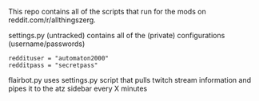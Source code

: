 This repo contains all of the scripts that run for the mods on reddit.com/r/allthingszerg.

settings.py (untracked)
    contains all of the (private) configurations (username/passwords)

    reddituser = "automaton2000"    
    redditpass = "secretpass"    


flairbot.py
    uses settings.py
    script that pulls twitch stream information and pipes it to the atz sidebar every X minutes